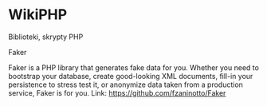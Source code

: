 # WikiPHP
Biblioteki, skrypty PHP

Faker

Faker is a PHP library that generates fake data for you. Whether you need to bootstrap your database, create good-looking XML documents, fill-in your persistence to stress test it, or anonymize data taken from a production service, Faker is for you.
Link:
https://github.com/fzaninotto/Faker
